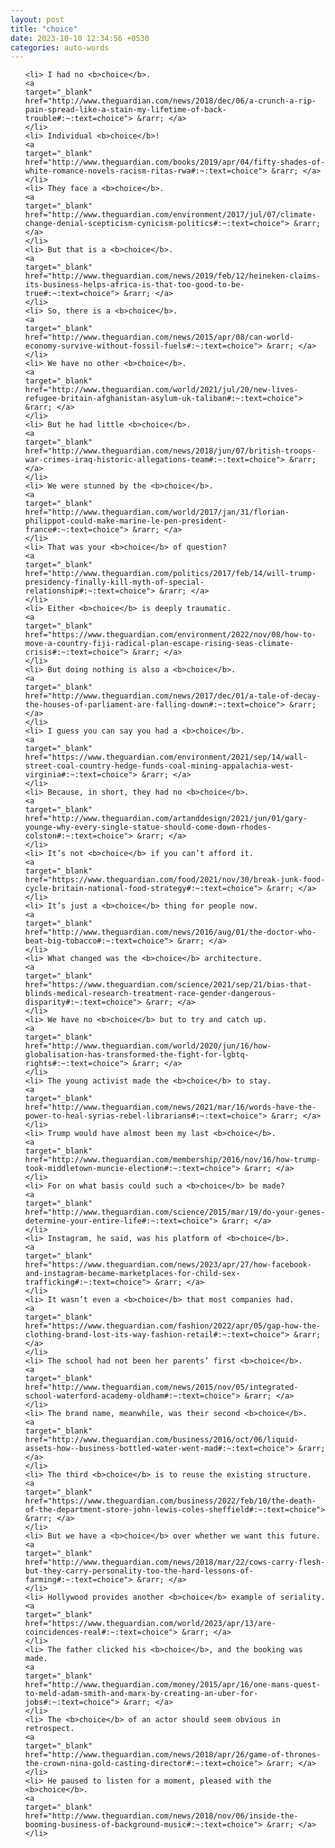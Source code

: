 ```yaml
---
layout: post
title: "choice"
date: 2023-10-10 12:34:56 +0530
categories: auto-words
---
```

<ol>

    <li> I had no <b>choice</b>.
    <a 
    target="_blank" 
    href="http://www.theguardian.com/news/2018/dec/06/a-crunch-a-rip-pain-spread-like-a-stain-my-lifetime-of-back-trouble#:~:text=choice"> &rarr; </a>
    </li>
    <li> Individual <b>choice</b>!
    <a 
    target="_blank" 
    href="http://www.theguardian.com/books/2019/apr/04/fifty-shades-of-white-romance-novels-racism-ritas-rwa#:~:text=choice"> &rarr; </a>
    </li>
    <li> They face a <b>choice</b>.
    <a 
    target="_blank" 
    href="http://www.theguardian.com/environment/2017/jul/07/climate-change-denial-scepticism-cynicism-politics#:~:text=choice"> &rarr; </a>
    </li>
    <li> But that is a <b>choice</b>.
    <a 
    target="_blank" 
    href="http://www.theguardian.com/news/2019/feb/12/heineken-claims-its-business-helps-africa-is-that-too-good-to-be-true#:~:text=choice"> &rarr; </a>
    </li>
    <li> So, there is a <b>choice</b>.
    <a 
    target="_blank" 
    href="http://www.theguardian.com/news/2015/apr/08/can-world-economy-survive-without-fossil-fuels#:~:text=choice"> &rarr; </a>
    </li>
    <li> We have no other <b>choice</b>.
    <a 
    target="_blank" 
    href="http://www.theguardian.com/world/2021/jul/20/new-lives-refugee-britain-afghanistan-asylum-uk-taliban#:~:text=choice"> &rarr; </a>
    </li>
    <li> But he had little <b>choice</b>.
    <a 
    target="_blank" 
    href="http://www.theguardian.com/news/2018/jun/07/british-troops-war-crimes-iraq-historic-allegations-team#:~:text=choice"> &rarr; </a>
    </li>
    <li> We were stunned by the <b>choice</b>.
    <a 
    target="_blank" 
    href="http://www.theguardian.com/world/2017/jan/31/florian-philippot-could-make-marine-le-pen-president-france#:~:text=choice"> &rarr; </a>
    </li>
    <li> That was your <b>choice</b> of question?
    <a 
    target="_blank" 
    href="http://www.theguardian.com/politics/2017/feb/14/will-trump-presidency-finally-kill-myth-of-special-relationship#:~:text=choice"> &rarr; </a>
    </li>
    <li> Either <b>choice</b> is deeply traumatic.
    <a 
    target="_blank" 
    href="https://www.theguardian.com/environment/2022/nov/08/how-to-move-a-country-fiji-radical-plan-escape-rising-seas-climate-crisis#:~:text=choice"> &rarr; </a>
    </li>
    <li> But doing nothing is also a <b>choice</b>.
    <a 
    target="_blank" 
    href="http://www.theguardian.com/news/2017/dec/01/a-tale-of-decay-the-houses-of-parliament-are-falling-down#:~:text=choice"> &rarr; </a>
    </li>
    <li> I guess you can say you had a <b>choice</b>.
    <a 
    target="_blank" 
    href="https://www.theguardian.com/environment/2021/sep/14/wall-street-coal-country-hedge-funds-coal-mining-appalachia-west-virginia#:~:text=choice"> &rarr; </a>
    </li>
    <li> Because, in short, they had no <b>choice</b>.
    <a 
    target="_blank" 
    href="http://www.theguardian.com/artanddesign/2021/jun/01/gary-younge-why-every-single-statue-should-come-down-rhodes-colston#:~:text=choice"> &rarr; </a>
    </li>
    <li> It’s not <b>choice</b> if you can’t afford it.
    <a 
    target="_blank" 
    href="https://www.theguardian.com/food/2021/nov/30/break-junk-food-cycle-britain-national-food-strategy#:~:text=choice"> &rarr; </a>
    </li>
    <li> It’s just a <b>choice</b> thing for people now.
    <a 
    target="_blank" 
    href="http://www.theguardian.com/news/2016/aug/01/the-doctor-who-beat-big-tobacco#:~:text=choice"> &rarr; </a>
    </li>
    <li> What changed was the <b>choice</b> architecture.
    <a 
    target="_blank" 
    href="https://www.theguardian.com/science/2021/sep/21/bias-that-blinds-medical-research-treatment-race-gender-dangerous-disparity#:~:text=choice"> &rarr; </a>
    </li>
    <li> We have no <b>choice</b> but to try and catch up.
    <a 
    target="_blank" 
    href="http://www.theguardian.com/world/2020/jun/16/how-globalisation-has-transformed-the-fight-for-lgbtq-rights#:~:text=choice"> &rarr; </a>
    </li>
    <li> The young activist made the <b>choice</b> to stay.
    <a 
    target="_blank" 
    href="http://www.theguardian.com/news/2021/mar/16/words-have-the-power-to-heal-syrias-rebel-librarians#:~:text=choice"> &rarr; </a>
    </li>
    <li> Trump would have almost been my last <b>choice</b>.
    <a 
    target="_blank" 
    href="http://www.theguardian.com/membership/2016/nov/16/how-trump-took-middletown-muncie-election#:~:text=choice"> &rarr; </a>
    </li>
    <li> For on what basis could such a <b>choice</b> be made?
    <a 
    target="_blank" 
    href="http://www.theguardian.com/science/2015/mar/19/do-your-genes-determine-your-entire-life#:~:text=choice"> &rarr; </a>
    </li>
    <li> Instagram, he said, was his platform of <b>choice</b>.
    <a 
    target="_blank" 
    href="https://www.theguardian.com/news/2023/apr/27/how-facebook-and-instagram-became-marketplaces-for-child-sex-trafficking#:~:text=choice"> &rarr; </a>
    </li>
    <li> It wasn’t even a <b>choice</b> that most companies had.
    <a 
    target="_blank" 
    href="https://www.theguardian.com/fashion/2022/apr/05/gap-how-the-clothing-brand-lost-its-way-fashion-retail#:~:text=choice"> &rarr; </a>
    </li>
    <li> The school had not been her parents’ first <b>choice</b>.
    <a 
    target="_blank" 
    href="http://www.theguardian.com/news/2015/nov/05/integrated-school-waterford-academy-oldham#:~:text=choice"> &rarr; </a>
    </li>
    <li> The brand name, meanwhile, was their second <b>choice</b>.
    <a 
    target="_blank" 
    href="http://www.theguardian.com/business/2016/oct/06/liquid-assets-how--business-bottled-water-went-mad#:~:text=choice"> &rarr; </a>
    </li>
    <li> The third <b>choice</b> is to reuse the existing structure.
    <a 
    target="_blank" 
    href="https://www.theguardian.com/business/2022/feb/10/the-death-of-the-department-store-john-lewis-coles-sheffield#:~:text=choice"> &rarr; </a>
    </li>
    <li> But we have a <b>choice</b> over whether we want this future.
    <a 
    target="_blank" 
    href="http://www.theguardian.com/news/2018/mar/22/cows-carry-flesh-but-they-carry-personality-too-the-hard-lessons-of-farming#:~:text=choice"> &rarr; </a>
    </li>
    <li> Hollywood provides another <b>choice</b> example of seriality.
    <a 
    target="_blank" 
    href="https://www.theguardian.com/world/2023/apr/13/are-coincidences-real#:~:text=choice"> &rarr; </a>
    </li>
    <li> The father clicked his <b>choice</b>, and the booking was made.
    <a 
    target="_blank" 
    href="http://www.theguardian.com/money/2015/apr/16/one-mans-quest-to-meld-adam-smith-and-marx-by-creating-an-uber-for-jobs#:~:text=choice"> &rarr; </a>
    </li>
    <li> The <b>choice</b> of an actor should seem obvious in retrospect.
    <a 
    target="_blank" 
    href="http://www.theguardian.com/news/2018/apr/26/game-of-thrones-the-crown-nina-gold-casting-director#:~:text=choice"> &rarr; </a>
    </li>
    <li> He paused to listen for a moment, pleased with the <b>choice</b>.
    <a 
    target="_blank" 
    href="http://www.theguardian.com/news/2018/nov/06/inside-the-booming-business-of-background-music#:~:text=choice"> &rarr; </a>
    </li>
